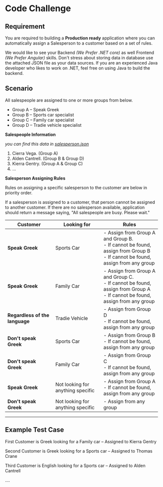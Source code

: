 # Code  Challenge

## Requirement

You are required to building a **Production ready** application where you can automatically assign a Salesperson to a customer based on a set of rules.

We would like to see your Backend *(We Prefer .NET core)* as well Frontend *(We Prefer Angular)* skills. Don't stress about storing data in database use the attached JSON file as your data sources. If you are an experienced Java developer who likes to work on .NET, feel free on using Java to build the backend.

## Scenario

All salespeople are assigned to one or more groups from below.

- Group A – Speak Greek
- Group B – Sports car specialist
- Group C – Family car specialist
- Group D – Tradie vehicle specialist

**Salespeople Information** 

*you can find this data in [salesperson.json](salesperson.json)*

1. Cierra Vega. (Group A)
2. Alden Cantrell. (Group B & Group D)
3. Kierra Gentry. (Group A & Group C)
4. ...

**Salesperson Assigning Rules**

Rules on assigning a specific salesperson to the customer are below in priority order.

If a salesperson is assigned to a customer, that person cannot be assigned to another customer. If there are no salesperson available, application should return a message saying, &quot;All salespeople are busy. Please wait.&quot;

| **Customer** | **Looking for** | **Rules** |
| --- | --- | --- |
| **Speak Greek** | Sports Car | - Assign from Group A and Group B. <br/> - If cannot be found, assign from Group B <br/> - If cannot be found, assign from any group |
| **Speak Greek** | Family Car | - Assign from Group A and Group C. <br/> - If cannot be found, assign from Group A <br/> - If cannot be found, assign from any group |
| **Regardless of the language** | Tradie Vehicle | - Assign from Group D <br/> - If cannot be found, assign from any group |
| **Don't speak Greek** | Sports Car | - Assign from Group B <br/> - If cannot be found, assign from any group |
| **Don't speak Greek** | Family Car | - Assign from Group C <br/> - If cannot be found, assign from any group |
| **Speak Greek** | Not looking for anything specific | - Assign from Group A <br/> - If cannot be found, assign from any group |
| **Don't speak Greek** | Not looking for anything specific | - Assign from any group |

<hr/>

## Example Test Case

First Customer is Greek looking for a Family car – Assigned to Kierra Gentry

Second Customer is Greek looking for a Sports car – Assigned to Thomas Crane

Third Customer is English looking for a Sports car – Assigned to Alden Cantrell

….
